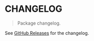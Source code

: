 # CHANGELOG

> Package changelog.

See [GitHub Releases](https://github.com/stdlib-js/math-base-special-floorsd/releases) for the changelog.